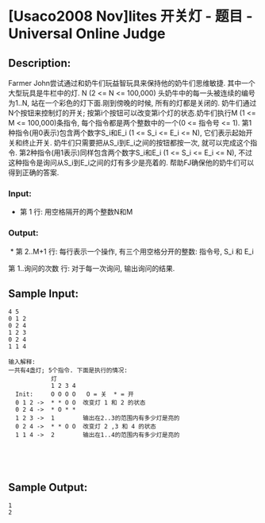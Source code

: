 # [Usaco2008 Nov]lites 开关灯 - 题目 - Universal Online Judge

## Description: 

Farmer John尝试通过和奶牛们玩益智玩具来保持他的奶牛们思维敏捷. 其中一个大型玩具是牛栏中的灯. N (2 <= N <= 100,000) 头奶牛中的每一头被连续的编号为1..N, 站在一个彩色的灯下面.刚到傍晚的时候, 所有的灯都是关闭的. 奶牛们通过N个按钮来控制灯的开关; 按第i个按钮可以改变第i个灯的状态.奶牛们执行M (1 <= M <= 100,000)条指令, 每个指令都是两个整数中的一个(0 <= 指令号 <= 1). 第1种指令(用0表示)包含两个数字S_i和E_i (1 <= S_i <= E_i <= N), 它们表示起始开关和终止开关. 奶牛们只需要把从S_i到E_i之间的按钮都按一次, 就可以完成这个指令. 第2种指令(用1表示)同样包含两个数字S_i和E_i (1 <= S_i <= E_i <= N), 不过这种指令是询问从S_i到E_i之间的灯有多少是亮着的. 帮助FJ确保他的奶牛们可以得到正确的答案. 

### Input: 

* 第 1 行: 用空格隔开的两个整数N和M

### Output: 

 * 第 2..M+1 行: 每行表示一个操作, 有三个用空格分开的整数: 指令号, S_i 和 E_i 

第 1..询问的次数 行: 对于每一次询问, 输出询问的结果. 


## Sample Input: 
```
4 5
0 1 2
0 2 4
1 2 3
0 2 4
1 1 4

输入解释:
一共有4盏灯; 5个指令. 下面是执行的情况:
	        灯
            1 2 3 4
  Init:     O O O O   O = 关  * = 开
  0 1 2 ->  * * O O  改变灯 1 和 2 的状态
  0 2 4 ->  * O * *
  1 2 3 ->  1        输出在2..3的范围内有多少灯是亮的
  0 2 4 ->  * * O O  改变灯 2 ,3 和 4 的状态
  1 1 4 ->  2        输出在1..4的范围内有多少灯是亮的





```

## Sample Output: 
```
1
2

```
